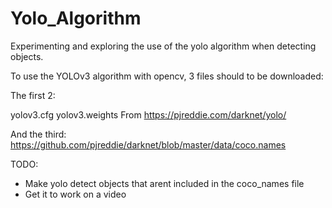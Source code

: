 # Yolo_Algorithm
Experimenting and exploring the use of the yolo algorithm when detecting objects. 

To use the YOLOv3 algorithm with opencv, 3 files should to be downloaded:

The first 2:

yolov3.cfg
yolov3.weights
From https://pjreddie.com/darknet/yolo/

And the third:
https://github.com/pjreddie/darknet/blob/master/data/coco.names


TODO:

- Make yolo detect objects that arent included in the coco_names file
- Get it to work on a video

